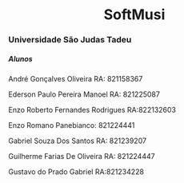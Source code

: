 <h1 align="center"> SoftMusi </h1>

<h3>Universidade São Judas Tadeu</h3>

<h5>Alunos</h5>

<p>André Gonçalves Oliveira RA: 821158367</p>
<p>Ederson Paulo Pereira Manoel RA: 821225087</p>
<p>Enzo Roberto Fernandes Rodrigues RA:822132603</p>
<p>Enzo Romano Panebianco: 821224441</p>
<p>Gabriel Souza Dos Santos RA: 821239207</p>
<p>Guilherme Farias De Oliveira RA: 821224447</p>
<p>Gustavo do Prado Gabriel RA:821234228</p>
